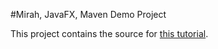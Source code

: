 #Mirah, JavaFX, Maven Demo Project

This project contains the source for [this tutorial](https://github.com/shannah/mirah-nbm/blob/master/docs/MavenJavaFXExample.md).
